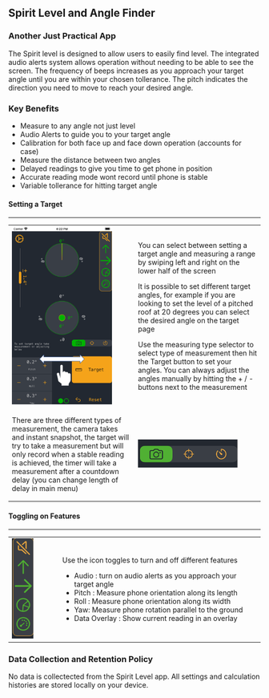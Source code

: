 ## Spirit Level and Angle Finder
### Another Just Practical App


The Spirit level is designed to allow users to easily find level. The integrated audio alerts system allows operation without needing to be able to see the screen. The frequency of beeps increases as you approach your target angle until you are within your chosen tollerance. The pitch indicates the direction you need to move to reach your desired angle.

### Key Benefits
- Measure to any angle not just level
- Audio Alerts to guide you to your target angle
- Calibration for both face up and face down operation (accounts for case)
- Measure the distance between two angles
- Delayed readings to give you time to get phone in position
- Accurate reading mode wont record until phone is stable
- Variable tollerance for hitting target angle

#### Setting a Target
<hr>
<table>
<tr>
<td style="width:40%">
<img src="/images/selectTargetOrRange.png" width=200px> </td>
<td> <p>
You can select between setting a target angle and measuring a range by swiping left and right on the lower half of the screen 

It is possible to set different target angles, for example if you are looking to set the level of a pitched roof at 20 degrees you can select the desired angle on the target page 

Use the measuring type selector to select type of measurement then hit the Target button to set your angles. You can always adjust the angles manually by hitting the + / - buttons next to the measurement 
</p>
</td>
</tr>

<tr>
<td> <p>
There are three different types of measurement, the camera takes and instant snapshot, the target will try to take a measurement but will only record when a stable reading is achieved, the timer will take a measurement after a countdown delay (you can change length of delay in main menu)
</p>
</td>
<td style="width:40%">
<img src="/images/measureType.png" width=200px> 
</td>
</tr>

</table>



#### Toggling on Features
<hr>
<table>
<tr>
<td style="width:20%">
<img src="/images/toggleIcons.png" height=200px> </td>
<td>
 <p>
Use the icon toggles to turn and off different features 
<ul> 
<li>Audio : turn on audio alerts as you approach your target angle </li>
<li>Pitch : Measure phone orientation along its length </li>
<li>Roll : Measure phone orientation along its width </li>
<li>Yaw: Measure phone rotation parallel to the ground </li>
<li>Data Overlay : Show current reading in an overlay </li>
</ul>
</p>
</td>
</tr>
</table>






### Data Collection and Retention Policy
No data is collectected from the Spirit Level app. All settings and calculation histories are stored locally on your device.
